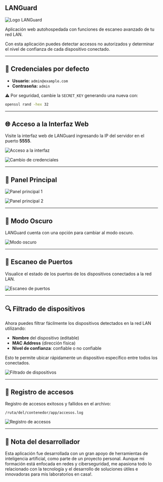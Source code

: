 ## LANGuard

![Logo LANGuard](https://github.com/user-attachments/assets/ccfb8364-edbd-457c-891c-6c8926a436a5)

Aplicación web autohospedada con funciones de escaneo avanzado de tu red LAN.

Con esta aplicación puedes detectar accesos no autorizados y determinar el nivel de confianza de cada dispositivo conectado.

---

## 🔐 Credenciales por defecto

- **Usuario:** `admin@example.com`
- **Contraseña:** `admin`

⚠️ Por seguridad, cambie la `SECRET_KEY` generando una nueva con:

```bash
openssl rand -hex 32
```

---

## 🌐 Acceso a la Interfaz Web

Visite la interfaz web de LANGuard ingresando la IP del servidor en el puerto **5555**.

![Acceso a la interfaz](https://github.com/user-attachments/assets/fac17760-0030-457e-83ad-d0fb8da1ed0a)

![Cambio de credenciales](https://github.com/user-attachments/assets/30136b9c-2336-4783-8a8b-423487348bbd)


---

## 🧭 Panel Principal

![Panel principal 1](https://github.com/user-attachments/assets/8bd99ff0-2a54-4375-b52d-bd9748121fb8)


![Panel principal 2](https://github.com/user-attachments/assets/3fac3450-ccb4-46ef-9eea-d307f3ede8f4)

---

## 🌙 Modo Oscuro

LANGuard cuenta con una opción para cambiar al modo oscuro.

![Modo oscuro](https://github.com/user-attachments/assets/d45ac182-0e15-4366-a732-a6e0110448be)

---

## 🧪 Escaneo de Puertos

Visualice el estado de los puertos de los dispositivos conectados a la red LAN.

![Escaneo de puertos](https://github.com/user-attachments/assets/fa29b5ac-fa7e-4a7b-b9bb-10056a8936f6)

---

## 🔍 Filtrado de dispositivos

Ahora puedes filtrar fácilmente los dispositivos detectados en la red LAN utilizando:

- **Nombre** del dispositivo (editable)
- **MAC Address** (dirección física)
- **Nivel de confianza**: confiable o no confiable

Esto te permite ubicar rápidamente un dispositivo específico entre todos los conectados.

![Filtrado de dispositivos](https://github.com/user-attachments/assets/a1cb2f61-4c28-4e9b-a1a0-af27de16ab44)

---

## 📝 Registro de accesos

Registro de accesos exitosos y fallidos en el archivo:

```
/ruta/del/contenedor/app/accesos.log
```
![Registro de accesos](https://github.com/user-attachments/assets/ad45c53a-b7b8-4145-9216-90f058d56540)

---

## 🤖 Nota del desarrollador
Esta aplicación fue desarrollada con un gran apoyo de herramientas de inteligencia artificial, como parte de un proyecto personal.
Aunque mi formación está enfocada en redes y ciberseguridad, me apasiona todo lo relacionado con la tecnología y el desarrollo de soluciones útiles e innovadoras para mis laboratorios en casa!.



